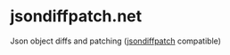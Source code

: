 # jsondiffpatch.net
Json object diffs and patching ([jsondiffpatch](https://github.com/benjamine/jsondiffpatch) compatible)
